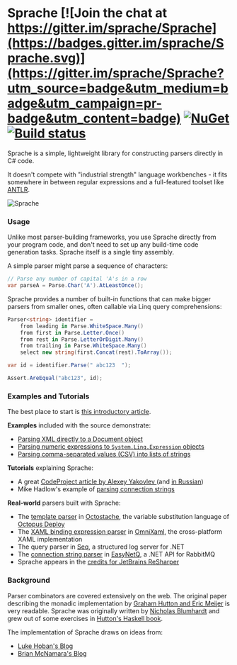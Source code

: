 
# Sprache [![Join the chat at https://gitter.im/sprache/Sprache](https://badges.gitter.im/sprache/Sprache.svg)](https://gitter.im/sprache/Sprache?utm_source=badge&utm_medium=badge&utm_campaign=pr-badge&utm_content=badge) [![NuGet](https://img.shields.io/nuget/v/Nuget.Core.svg)](https://nuget.org/packages/Sprache) [![Build status](https://ci.appveyor.com/api/projects/status/xrn2d7b9crqj8l4a?svg=true)](https://ci.appveyor.com/project/Sprache/sprache)

Sprache is a simple, lightweight library for constructing parsers directly in C# code.

It doesn't compete with "industrial strength" language workbenches - it fits somewhere in between regular expressions and a full-featured toolset like [ANTLR](http://antlr.org).

![Sprache](https://avatars1.githubusercontent.com/u/1999078?v=3&s=200)

### Usage

Unlike most parser-building frameworks, you use Sprache directly from your program code, and don't need to set up any build-time code generation tasks. Sprache itself is a single tiny assembly.

A simple parser might parse a sequence of characters:

```csharp
// Parse any number of capital 'A's in a row
var parseA = Parse.Char('A').AtLeastOnce();
```

Sprache provides a number of built-in functions that can make bigger parsers from smaller ones, often callable via Linq query comprehensions:

```csharp
Parser<string> identifier =
    from leading in Parse.WhiteSpace.Many()
    from first in Parse.Letter.Once()
    from rest in Parse.LetterOrDigit.Many()
    from trailing in Parse.WhiteSpace.Many()
    select new string(first.Concat(rest).ToArray());

var id = identifier.Parse(" abc123  ");

Assert.AreEqual("abc123", id);
```

### Examples and Tutorials

The best place to start is [this introductory article](http://nblumhardt.com/2010/01/building-an-external-dsl-in-c/).

**Examples** included with the source demonstrate:

* [Parsing XML directly to a Document object](https://github.com/sprache/Sprache/blob/master/src/XmlExample/Program.cs)
* [Parsing numeric expressions to `System.Linq.Expression` objects](https://github.com/sprache/Sprache/blob/master/src/LinqyCalculator/ExpressionParser.cs)
* [Parsing comma-separated values (CSV) into lists of strings](https://github.com/sprache/Sprache/blob/master/src/Sprache.Tests/Scenarios/CsvTests.cs)

**Tutorials** explaining Sprache:

 * A great [CodeProject article by Alexey Yakovlev ](http://www.codeproject.com/Articles/795056/Sprache-Calc-building-yet-another-expression-evalu) (and [in Russian](http://habrahabr.ru/post/228037/))
 * Mike Hadlow's example of [parsing connection strings](http://mikehadlow.blogspot.com.au/2012/09/parsing-connection-string-with-sprache.html)

**Real-world** parsers built with Sprache:

 * The [template parser](https://github.com/OctopusDeploy/Octostache/blob/master/source/Octostache/Templates/TemplateParser.cs) in [Octostache](https://github.com/OctopusDeploy/Octostache), the variable substitution language of [Octopus Deploy](https://octopus.com)
 * The [XAML binding expression parser](https://github.com/SuperJMN/OmniXAML/blob/master/Source/OmniXaml/Parsers/MarkupExtensions/MarkupExtensionParser.cs) in [OmniXaml](https://github.com/SuperJMN/OmniXAML), the cross-platform XAML implementation
 * The query parser in [Seq](https://getseq.net), a structured log server for .NET
 * The [connection string parser](https://github.com/EasyNetQ/EasyNetQ/blob/master/Source/EasyNetQ/ConnectionString/ConnectionStringGrammar.cs) in [EasyNetQ](http://easynetq.com/), a .NET API for RabbitMQ
 * Sprache appears in the [credits for JetBrains ReSharper](https://confluence.jetbrains.com/display/ReSharper/Third-Party+Software+Shipped+With+ReSharper#Third-PartySoftwareShippedWithReSharper-Sprache)

### Background

Parser combinators are covered extensively on the web. The original paper describing the monadic implementation by [Graham Hutton and Eric Meijer](http://www.cs.nott.ac.uk/~gmh/monparsing.pdf) is very readable. Sprache was originally written by [Nicholas Blumhardt](http://nblumhardt.com) and grew out of some exercises in [Hutton's Haskell book](http://www.amazon.com/Programming-Haskell-Graham-Hutton/dp/0521692695).

The implementation of Sprache draws on ideas from:

* [Luke Hoban's Blog](http://blogs.msdn.com/b/lukeh/archive/2007/08/19/monadic-parser-combinators-using-c-3-0.aspx)
* [Brian McNamara's Blog](http://lorgonblog.wordpress.com/2007/12/02/c-3-0-lambda-and-the-first-post-of-a-series-about-monadic-parser-combinators/)
